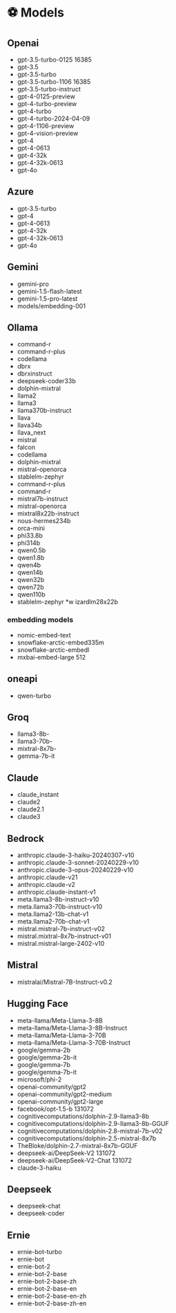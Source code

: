 #  ⚽ Models

## Openai 
* gpt-3.5-turbo-0125 16385
* gpt-3.5 
* gpt-3.5-turbo 
* gpt-3.5-turbo-1106 16385
* gpt-3.5-turbo-instruct 
* gpt-4-0125-preview 
* gpt-4-turbo-preview 
* gpt-4-turbo 
* gpt-4-turbo-2024-04-09 
* gpt-4-1106-preview 
* gpt-4-vision-preview 
* gpt-4 
* gpt-4-0613 
* gpt-4-32k 
* gpt-4-32k-0613 
* gpt-4o 
    
## Azure 
 * gpt-3.5-turbo 
 * gpt-4 
 * gpt-4-0613 
 * gpt-4-32k 
 * gpt-4-32k-0613 
 * gpt-4o 
    
## Gemini 
* gemini-pro 
* gemini-1.5-flash-latest
* gemini-1.5-pro-latest
* models/embedding-001 
    

## Ollama 
* command-r 
* command-r-plus 
* codellama 
* dbrx 
* dbrxinstruct 
* deepseek-coder33b 
* dolphin-mixtral 
* llama2 
* llama3 
* llama370b-instruct 
* llava 
* llava34b 
* llava_next 
* mistral 
* falcon 
* codellama 
* dolphin-mixtral 
* mistral-openorca 
* stablelm-zephyr 
* command-r-plus 
* command-r 
* mistral7b-instruct 
* mistral-openorca 
* mixtral8x22b-instruct 
* nous-hermes234b 
* orca-mini 
* phi33.8b 
* phi314b 
* qwen0.5b 
* qwen1.8b 
* qwen4b 
* qwen14b 
* qwen32b 
* qwen72b 
* qwen110b 
* stablelm-zephyr 
*w izardlm28x22b 
### embedding models
* nomic-embed-text 
* snowflake-arctic-embed335m 
* snowflake-arctic-embedl 
* mxbai-embed-large 512

## oneapi
* qwen-turbo
 
## Groq
* llama3-8b-
* llama3-70b-
* mixtral-8x7b-
* gemma-7b-it

## Claude
* claude_instant
* claude2
* claude2.1 
* claude3 

## Bedrock
* anthropic.claude-3-haiku-20240307-v10 
* anthropic.claude-3-sonnet-20240229-v10 
* anthropic.claude-3-opus-20240229-v10 
* anthropic.claude-v21 
* anthropic.claude-v2 
* anthropic.claude-instant-v1 
* meta.llama3-8b-instruct-v10 
* meta.llama3-70b-instruct-v10 
* meta.llama2-13b-chat-v1 
* meta.llama2-70b-chat-v1 
* mistral.mistral-7b-instruct-v02 
* mistral.mixtral-8x7b-instruct-v01 
* mistral.mistral-large-2402-v10 

## Mistral
* mistralai/Mistral-7B-Instruct-v0.2 

## Hugging Face
* meta-llama/Meta-Llama-3-8B 
* meta-llama/Meta-Llama-3-8B-Instruct 
* meta-llama/Meta-Llama-3-70B 
* meta-llama/Meta-Llama-3-70B-Instruct 
* google/gemma-2b 
* google/gemma-2b-it 
* google/gemma-7b 
* google/gemma-7b-it 
* microsoft/phi-2 
* openai-community/gpt2 
* openai-community/gpt2-medium 
* openai-community/gpt2-large 
* facebook/opt-1.5-b 131072
* cognitivecomputations/dolphin-2.9-llama3-8b 
* cognitivecomputations/dolphin-2.9-llama3-8b-GGUF 
* cognitivecomputations/dolphin-2.8-mistral-7b-v02 
* cognitivecomputations/dolphin-2.5-mixtral-8x7b 
* TheBloke/dolphin-2.7-mixtral-8x7b-GGUF 
* deepseek-ai/DeepSeek-V2 131072
* deepseek-ai/DeepSeek-V2-Chat 131072
* claude-3-haiku 

## Deepseek
* deepseek-chat 
* deepseek-coder 

## Ernie
* ernie-bot-turbo 
* ernie-bot 
* ernie-bot-2 
* ernie-bot-2-base 
* ernie-bot-2-base-zh 
* ernie-bot-2-base-en 
* ernie-bot-2-base-en-zh 
* ernie-bot-2-base-zh-en 